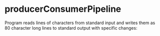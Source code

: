 # producerConsumerPipeline
Program reads lines of characters from standard input and writes them as 80 character long lines to standard output with specific changes:
